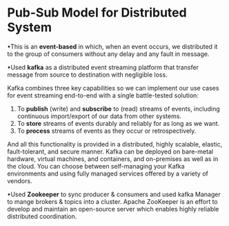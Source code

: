 # Pub-Sub Model for Distributed System

•This is an **event-based** in which, when an event occurs, we distributed it to the group of consumers without any delay and any fault in message.

•Used **kafka** as a distributed event streaming platform that transfer message from source to destination with negligible loss.

Kafka combines three key capabilities so we can implement our use cases for event streaming end-to-end with a single battle-tested solution:

1. To **publish** (write) and **subscribe** to (read) streams of events, including continuous import/export of our data from other systems.
2. To **store** streams of events durably and reliably for as long as we want.
3. To **process** streams of events as they occur or retrospectively.
   
And all this functionality is provided in a distributed, highly scalable, elastic, fault-tolerant, and secure manner. Kafka can be deployed on bare-metal hardware, virtual machines, and containers, and on-premises as well as in the cloud. You can choose between self-managing your Kafka environments and using fully managed services offered by a variety of vendors.

•Used **Zookeeper** to sync producer & consumers and used kafka Manager to mange brokers & topics into a cluster. Apache ZooKeeper is an effort to develop and maintain an open-source server which enables highly reliable distributed coordination.
